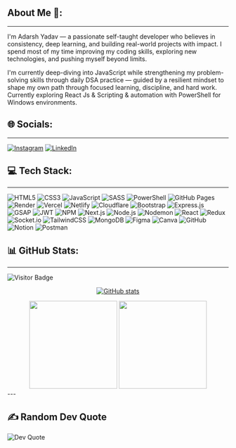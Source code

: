 ## About Me 🚀:
---

I'm Adarsh Yadav — a passionate self-taught developer who believes in consistency, deep learning, and building real-world projects with impact. I spend most of my time improving my coding skills, exploring new technologies, and pushing myself beyond limits.

I'm currently deep-diving into JavaScript while strengthening my problem-solving skills through daily DSA practice — guided by a resilient mindset to shape my own path through focused learning, discipline, and hard work. Currently exploring React Js & Scripting & automation with PowerShell for Windows environments.



## 🌐 Socials:
---

[![Instagram](https://img.shields.io/badge/Instagram-E4405F?style=for-the-badge&logo=instagram&logoColor=white)](https://www.instagram.com/adarshyadav__0001/)
[![LinkedIn](https://img.shields.io/badge/LinkedIn-0A66C2?style=for-the-badge&logo=linkedin&logoColor=white)](https://www.linkedin.com/in/adarsh-yadav--7aa9a1276/)

## 💻 Tech Stack:
---

![HTML5](https://img.shields.io/badge/HTML5-E34F26?style=for-the-badge&logo=html5&logoColor=white)
![CSS3](https://img.shields.io/badge/CSS3-1572B6?style=for-the-badge&logo=css3&logoColor=white)
![JavaScript](https://img.shields.io/badge/JavaScript-F7DF1E?style=for-the-badge&logo=javascript&logoColor=black)
![SASS](https://img.shields.io/badge/SASS-CC6699?style=for-the-badge&logo=sass&logoColor=white)
![PowerShell](https://img.shields.io/badge/PowerShell-5391FE?style=for-the-badge&logo=powershell&logoColor=white)
![GitHub Pages](https://img.shields.io/badge/GitHub_Pages-121013?style=for-the-badge&logo=github&logoColor=white)
![Render](https://img.shields.io/badge/Render-46E3B7?style=for-the-badge&logo=render&logoColor=white)
![Vercel](https://img.shields.io/badge/Vercel-000000?style=for-the-badge&logo=vercel&logoColor=white)
![Netlify](https://img.shields.io/badge/Netlify-00C7B7?style=for-the-badge&logo=netlify&logoColor=white)
![Cloudflare](https://img.shields.io/badge/Cloudflare-F38020?style=for-the-badge&logo=cloudflare&logoColor=white)
![Bootstrap](https://img.shields.io/badge/Bootstrap-7952B3?style=for-the-badge&logo=bootstrap&logoColor=white)
![Express.js](https://img.shields.io/badge/Express.js-000000?style=for-the-badge&logo=express&logoColor=white)
![GSAP](https://img.shields.io/badge/Green_Sock-88CE02?style=for-the-badge&logo=greensock&logoColor=black)
![JWT](https://img.shields.io/badge/JWT-000000?style=for-the-badge&logo=jsonwebtokens&logoColor=white)
![NPM](https://img.shields.io/badge/NPM-CB3837?style=for-the-badge&logo=npm&logoColor=white)
![Next.js](https://img.shields.io/badge/Next.js-000000?style=for-the-badge&logo=next.js&logoColor=white)
![Node.js](https://img.shields.io/badge/Node.js-339933?style=for-the-badge&logo=node.js&logoColor=white)
![Nodemon](https://img.shields.io/badge/Nodemon-76D04B?style=for-the-badge&logo=nodemon&logoColor=white)
![React](https://img.shields.io/badge/React-61DAFB?style=for-the-badge&logo=react&logoColor=black)
![Redux](https://img.shields.io/badge/Redux-764ABC?style=for-the-badge&logo=redux&logoColor=white)
![Socket.io](https://img.shields.io/badge/Socket.io-010101?style=for-the-badge&logo=socket.io&logoColor=white)
![TailwindCSS](https://img.shields.io/badge/TailwindCSS-06B6D4?style=for-the-badge&logo=tailwindcss&logoColor=white)
![MongoDB](https://img.shields.io/badge/MongoDB-47A248?style=for-the-badge&logo=mongodb&logoColor=white)
![Figma](https://img.shields.io/badge/Figma-F24E1E?style=for-the-badge&logo=figma&logoColor=white)
![Canva](https://img.shields.io/badge/Canva-00C4CC?style=for-the-badge&logo=canva&logoColor=white)
![GitHub](https://img.shields.io/badge/GitHub-181717?style=for-the-badge&logo=github&logoColor=white)
![Notion](https://img.shields.io/badge/Notion-000000?style=for-the-badge&logo=notion&logoColor=white)
![Postman](https://img.shields.io/badge/Postman-FF6C37?style=for-the-badge&logo=postman&logoColor=white)

## 📊 GitHub Stats:
---

![Visitor Badge](https://komarev.com/ghpvc/?username=AdarshYadav-dev&label=Visitors&color=0e75b6&style=for-the-badge)

<div align="center">

  [![GitHub stats](https://github-readme-stats.vercel.app/api?username=AdarshYadav-dev&show_icons=true&theme=radical)](https://github.com/AdarshYadav-dev)

  <img src="https://github-readme-streak-stats.herokuapp.com?user=AdarshYadav-dev&theme=tokyonight&border_radius=8&hide_border=true" height="200"/>

  <img src="https://github-readme-stats.vercel.app/api/top-langs/?username=AdarshYadav-dev&layout=compact&theme=tokyonight&border_radius=8&hide_border=true&langs_count=6" height="200"/>

</div>
---

## ✍️ Random Dev Quote

![Dev Quote](https://quotes-github-readme.vercel.app/api?type=horizontal&theme=tokyonight)
